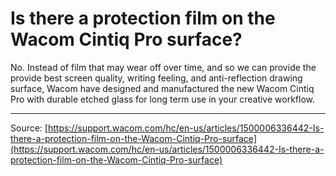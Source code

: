 # Is there a protection film on the Wacom Cintiq Pro surface?

No. Instead of film that may wear off over time, and so we can provide the provide best screen quality, writing feeling, and anti-reflection drawing surface, Wacom have designed and manufactured the new Wacom Cintiq Pro with durable etched glass for long term use in your creative workflow.

---
Source: [https://support.wacom.com/hc/en-us/articles/1500006336442-Is-there-a-protection-film-on-the-Wacom-Cintiq-Pro-surface](https://support.wacom.com/hc/en-us/articles/1500006336442-Is-there-a-protection-film-on-the-Wacom-Cintiq-Pro-surface)
